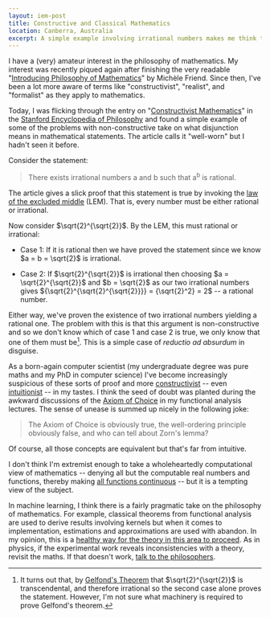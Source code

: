 ```yaml
---
layout: iem-post
title: Constructive and Classical Mathematics
location: Canberra, Australia
excerpt: A simple example involving irrational numbers makes me think that constructive mathematics has something going for it.
---
```


I have a (very) amateur interest in the philosophy of mathematics. My interest was recently piqued again after finishing the very readable "[Introducing Philosophy of Mathematics][ipom]" by Michèle Friend. Since then, I've been a lot more aware of terms like "constructivist", "realist", and "formalist" as they apply to mathematics.

Today, I was flicking through the entry on "[Constructivist Mathematics][cm]" in the [Stanford Encyclopedia of Philosophy][seop] and found a simple example of some of the problems with non-constructive take on what disjunction means in mathematical statements. The article calls it "well-worn" but I hadn't seen it before.

Consider the statement:

> There exists irrational numbers a and b such that a<sup>b</sup> is rational.

The article gives a slick proof that this statement is true by invoking the [law of the excluded middle][lem] (LEM). That is, every number must be either rational or irrational. 

Now consider $\sqrt{2}^{\sqrt{2}}$.  By the LEM, this must rational or irrational:

  * Case 1: If it is rational then we have proved the statement since we know $a = b = \sqrt{2}$ is irrational. 

  * Case 2: If $\sqrt{2}^{\sqrt{2}}$ is irrational then choosing $a = \sqrt{2}^{\sqrt{2}}$ and $b = \sqrt{2}$ as our two irrational numbers gives ${\sqrt{2}^{\sqrt{2}^{\sqrt{2}}}} = {\sqrt{2}^2} = 2$ -- a rational number. 

Either way, we've proven the existence of two irrational numbers yielding a rational one.
The problem with this is that this argument is non-constructive and so we don't know which of case 1 and case 2 is true, we only know that one of them must be[^1]. This is a simple case of <i>reductio ad absurdum</i> in disguise.

As a born-again computer scientist (my undergraduate degree was pure maths and my PhD in computer science) I've become increasingly suspicious of these sorts of proof and more [constructivist][] -- even [intuitionist][] -- in my tastes. I think the seed of doubt was planted during the awkward discussions of the [Axiom of Choice][] in my functional analysis lectures. The sense of unease is summed up nicely in the following joke:

> The Axiom of Choice is obviously true, the well-ordering principle obviously false, 
> and who can tell about Zorn's lemma?

Of course, all those concepts are equivalent but that's far from intuitive.

I don't think I'm extremist enough to take a wholeheartedly computational view of mathematics -- denying all but the computable real numbers and functions, thereby making [all functions continuous][] -- but it is a tempting view of the subject.

In machine learning, I think there is a fairly pragmatic take on the philosophy of mathematics. For example, classical theorems from functional analysis are used to derive results involving kernels but when it comes to implementation, estimations and approximations are used with abandon. In my opinion, this is a [healthy way for the theory in this area to proceed][lemire]. As in physics, if the experimental work reveals inconsistencies with a theory, revisit the maths. If that doesn't work, [talk to the philosophers][dim].

[ipom]: http://www.librarything.com/work/3362656/book/17581191
[cm]: http://plato.stanford.edu/entries/mathematics-constructive/
[seop]: http://plato.stanford.edu/
[lem]: http://en.wikipedia.org/wiki/Law_of_the_excluded_middle
[intuitionist]: http://en.wikipedia.org/wiki/Intuitionism
[constructivist]: http://en.wikipedia.org/wiki/Constructivism_%28mathematics%29
[axiom of choice]: http://en.wikipedia.org/wiki/Axiom_of_choice
[all functions continuous]: http://math.andrej.com/2006/03/27/sometimes-all-functions-are-continuous/
[lemire]: http://www.daniel-lemire.com/blog/archives/2008/06/05/why-pure-theory-is-wasteful/
[dim]: http://diveintomark.org/archives/2008/06/11/purity

[^1]: It turns out that, by [Gelfond's Theorem](http://en.wikipedia.org/wiki/Gelfond's_theorem) that $\sqrt{2}^{\sqrt{2}}$ is transcendental, and therefore irrational so the second case alone proves the statement. However, I'm not sure what machinery is required to prove Gelfond's theorem.

